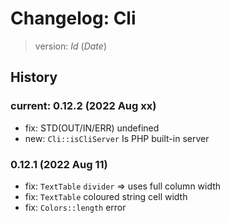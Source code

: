 # Changelog: Cli

> version: $Id$ ($Date$)

## History

### current: 0.12.2 (2022 Aug xx)

 - fix: STD(OUT/IN/ERR) undefined
 - new: `Cli::isCliServer` Is PHP built-in server

### 0.12.1 (2022 Aug 11)

 - fix: `TextTable` `divider` => uses full column width
 - fix: `TextTable` coloured string cell width
 - fix: `Colors::length` error

